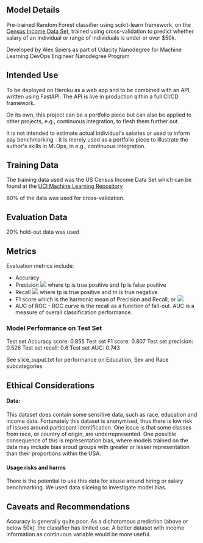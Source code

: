 ## Model Details
Pre-trained Random Forest classifier using scikit-learn framework,
on the [Census Income Data Set](https://archive.ics.uci.edu/ml/datasets/Census+Income), trained using cross-validation to predict whether salary of an 
individual or range of individuals is under or 
over $50k.

Developed by Alex Spiers as part of Udacity Nanodegree for Machine Learning DevOps Engineer Nanodegree Program

## Intended Use
To be deployed on Heroku as a web app and to be combined with an API, written using FastAPI. 
The API is live in production qithin a full CI/CD
framework. 

On its own, this project can be a portfolio piece but
can also be applied to other projects, e.g., continuous integration,
to flesh them further out.

It is not intended to estimate actual individual's salaries or used to inform pay benchmarking - it is merely used as a portfolio piece to illustrate the author's skills in MLOps, in e.g., continuous integration.

## Training Data
The training data used was the US Census Income Data Set which can be found 
at the [UCI Machine Learning Repository](https://archive.ics.uci.edu/ml/datasets/Census+Income)

80% of the data was used for cross-validation.

## Evaluation Data

20% hold-out data was used

## Metrics
Evaluation metrics include:

- Accuracy
- Precision <img src="https://render.githubusercontent.com/render/math?math==\frac{tp}{tp %2Bfp}"> where tp is true positive and fp is false positive
- Recall <img src="https://render.githubusercontent.com/render/math?math==\frac{tp}{tp %2Btn}"> where tp is true positive and tn is true negative
- F1 score which is the harmonic mean of Precision and Recall, or <img src="https://render.githubusercontent.com/render/math?math=\frac{2}{recall^{-1} %2Bprecision}">
- AUC of ROC - ROC curve is the recall as a function of fall-out. AUC is a measure of overall classification performance.

### Model Performance on Test Set

Test set Accuracy score: 0.855
Test set F1 score: 0.807
Test set precision: 0.526
Test set recall: 0.6
Test set AUC: 0.743

See slice_ouput.txt for performance on Education, Sex and Race subcategories

## Ethical Considerations

#### Data:
This dataset does contain some sensitive data, such as race, education and income data. Fortunately this dataset is anonymised, thus there is low risk of issues around participant identification. One issue is that some classes from race, or country of origin, are underrepresented. One possible consequence of this is representation bias, where models trained on the data may include bias aroud groups with greater or lesser representation than their proportions within the USA.

#### Usage risks and harms
There is the potential to use this data for abuse around hiring or salary benchmarking. We used data sliceing to investigate model bias.

## Caveats and Recommendations
Accuracy is generally quite poor. As a dichotomous prediction (above or below 50k), the classifier has limited use. A better dataset with income
information as continuous variable would be more useful.
